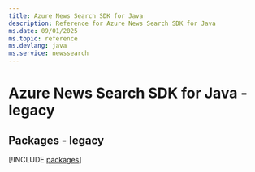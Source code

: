 ```yaml
---
title: Azure News Search SDK for Java
description: Reference for Azure News Search SDK for Java
ms.date: 09/01/2025
ms.topic: reference
ms.devlang: java
ms.service: newssearch
---
```

# Azure News Search SDK for Java - legacy
## Packages - legacy
[!INCLUDE [packages](news-search-index.md)]